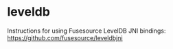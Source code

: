 # leveldb

Instructions for using Fusesource LevelDB JNI bindings: https://github.com/fusesource/leveldbjni
